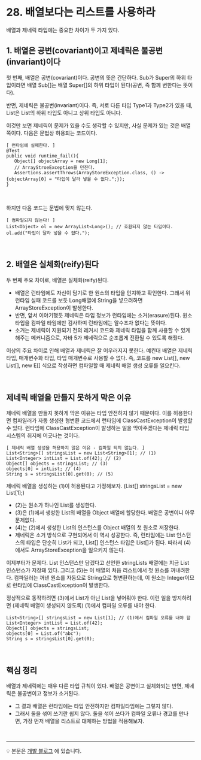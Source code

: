 # 28. 배열보다는 리스트를 사용하라
배열과 제네릭 타입에는 중요한 차이가 두 가지 있다.

## 1. 배열은 공변(covariant)이고 제네릭은 불공변(invariant)이다
첫 번째, 배열은 공변(covariant)이다. 공변의 뜻은 간단하다. Sub가 Super의 하위 타입이라면 배열 Sub[]는 배열 Super[]의 하위 타입이 된다(공변, 즉 함께 변한다는 뜻이다).

반면, 제네릭은 불공변(invariant)이다. 즉, 서로 다른 타입 Type1과 Type2가 있을 때, List<Type1>은 List<Type2>의 하위 타입도 아니고 상위 타입도 아니다.

이것만 보면 제네릭이 문제가 있을 수도 생각할 수 있지만, 사실 문제가 있는 것은 배열 쪽이다. 다음은 문법상 허용되는 코드이다.

~~~
[ 런타임에 실패한다. ]
@Test
public void runtime_fail(){
   Object[] objectArray = new Long[1];
   // ArrayStroeException을 던진다.
   Assertions.assertThrows(ArrayStoreException.class, () -> {objectArray[0] = "타입이 달라 넣을 수 없다.";});
}
~~~

<br>

하지만 다음 코드는 문법에 맞지 않는다.
~~~
[ 컴파일되지 않는다! ]
List<Object> ol = new ArrayList<Long>(); // 호환되지 않는 타입이다.
ol.add("타입이 달라 넣을 수 없다.");
~~~


<br>

## 2. 배열은 실체화(reify)된다
두 번째 주요 차이로, 배열은 실체화(reify)된다.
- 배열은 런타임에도 자신이 담기로 한 원소의 타입을 인지하고 확인한다. 그래서 위 런타임 실패 코드를 보듯 Long배열에 String을 넣으려하면 ArrayStoreException이 발생한다.
- 반면, 앞서 이야기했듯 제네릭은 타입 정보가 런타임에는 소거(erasure)된다. 원소 타입을 컴파일 타임에만 검사하며 런타임에는 알수조차 없다는 뜻이다.
- 소거는 제네릭이 지원되기 전의 레거시 코드와 제네릭 타입을 함께 사용할 수 있게 해주는 메커니즘으로, 자바 5가 제네릭으로 순조롭게 전환될 수 있도록 해줬다.

이상의 주요 차이로 인해 배열과 제네릭은 잘 어우러지지 못한다. 예컨대 배열은 제네릭 타입, 매개변수화 타입, 타입 매개변수로 사용할 수 없다. 즉, 코드를 new List<E>[], new List<String>[], new E[] 식으로 작성하면 컴파일할 때 제네릭 배열 생성 오류를 일으킨다.

<br>

## 제네릭 배열을 만들지 못하게 막은 이유
제네릭 배열을 만들지 못하게 막은 이유는 타입 안전하지 않기 때문이다. 이를 허용한다면 컴파일러가 자동 생성한 형변환 코드에서 런타임에 ClassCastException이 발생할 수 있다. 런타임에 ClassCastException이 발생하는 일을 막아주겠다는 제네릭 타입 시스템의 취지에 어긋나는 것이다.

~~~
[ 제네릭 배열 생성을 허용하지 않은 이유 - 컴파일 되지 않는다. ]
List<String>[] stringsList = new List<String>[1]; // (1)
List<Integer> intList = List.of(42); // (2)
Object[] objects = stringsList; // (3)
objects[0] = intList; // (4)
String s = stringsList[0].get(0); // (5)
~~~


제네릭 배열을 생성하는 (1)이 허용된다고 가정해보자. (List<String>[] stringsList = new List[1];)
- (2)는 원소가 하나인 List<Integer>를 생성한다.
- (3)은 (1)에서 생성한 List<String>의 배열을 Object 배열에 할당한다. 배열은 공변이니 아무 문제없다.
- (4)는 (2)에서 생성한 List<Integer>의 인스턴스를 Object 배열의 첫 원소로 저장한다.
- 제네릭은 소거 방식으로 구현되어서 이 역시 성공한다. 즉, 런타임에는 List<Integer> 인스턴스의 타입은 단순히 List가 되고, List<Integer>[] 인스턴스 타입은 List[]가 된다. 따라서 (4)에서도 ArrayStoreException을 일으키지 않는다.


이제부터가 문제다. List<String> 인스턴스만 담겠다고 선언한 stringLists 배열에는 지금 List<Integer> 인스턴스가 저장돼 있다. 그리고 (5)는 이 배열의 처음 리스트에서 첫 원소를 꺼내려한다. 컴파일러는 꺼낸 원소를 자동으로 String으로 형변환하는데, 이 원소는 Integer이므로 런타임에 ClassCastException이 발생한다.

정상적으로 동작하려면 (3)에서 List<Integer>가 아닌 List<String>을 넣어줘야 한다. 이런 일을 방지하려면 (제네릭 배열이 생성되지 않도록) (1)에서 컴파일 오류를 내야 한다.

~~~
List<String>[] stringsList = new List[1]; // (1)에서 컴파일 오류를 내야 함
List<Integer> intList = List.of(42); 
Object[] objects = stringsList;
objects[0] = List.of("abc");
String s = stringsList[0].get(0); 
~~~

<br>

## 핵심 정리
배열과 제네릭에는 매우 다른 타입 규칙이 있다. 배열은 공변이고 실체화되는 반면, 제네릭은 불공변이고 정보가 소거된다.
- 그 결과 배열은 런타임에는 타입 안전하지만 컴파일타임에는 그렇지 않다.
- 그래서 둘을 섞어 쓰기란 쉽지 않다. 둘을 섞어 쓰다가 컴파일 오류나 경고를 만나면, 가장 먼저 배열을 리스트로 대체하는 방법을 적용해보자.

<br>

--- 

💡 본문은 [개발 블로그](https://loosie.tistory.com/674) 에 있습니다.

